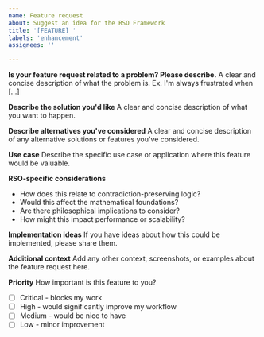 ```yaml
---
name: Feature request
about: Suggest an idea for the RSO Framework
title: '[FEATURE] '
labels: 'enhancement'
assignees: ''

---
```


**Is your feature request related to a problem? Please describe.**
A clear and concise description of what the problem is. Ex. I'm always frustrated when [...]

**Describe the solution you'd like**
A clear and concise description of what you want to happen.

**Describe alternatives you've considered**
A clear and concise description of any alternative solutions or features you've considered.

**Use case**
Describe the specific use case or application where this feature would be valuable.

**RSO-specific considerations**
- How does this relate to contradiction-preserving logic?
- Would this affect the mathematical foundations?
- Are there philosophical implications to consider?
- How might this impact performance or scalability?

**Implementation ideas**
If you have ideas about how this could be implemented, please share them.

**Additional context**
Add any other context, screenshots, or examples about the feature request here.

**Priority**
How important is this feature to you?
- [ ] Critical - blocks my work
- [ ] High - would significantly improve my workflow
- [ ] Medium - would be nice to have
- [ ] Low - minor improvement